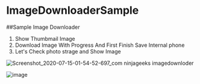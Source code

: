 # ImageDownloaderSample

##Sample Image Downloader

1. Show Thumbmail Image
2. Download Image With Progress And First Finish Save Internal phone
3. Let's Check photo strage and Show Image


![Screenshot_2020-07-15-01-54-52-697_com ninjageeks imagedownloder](https://user-images.githubusercontent.com/46979964/87478859-ac0d1800-c63f-11ea-838f-5ab5c84430f7.jpg)

![image](https://user-images.githubusercontent.com/46979964/87479000-f2fb0d80-c63f-11ea-9b95-4d59f63453f5.png)
